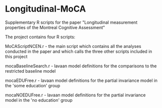 # Longitudinal-MoCA
Supplementary R scripts for the paper "Longitudinal measurement properties of the Montreal Cognitive Assessment"

The project contains four R scripts:

MoCAScriptNCEN.r - the main script which contains all the analyses conducted in the paper and which calls the three other scripts included in this project

mocaBaselineSearch.r - lavaan model definitions for the comparisons to the restricted baseline model

mocaEDUFree.r - lavaan model definitions for the partial invariance model in the 'some education' group

mocaNOEDUFree.r - lavaan model definitions for the partial invariance model in the 'no education' group
